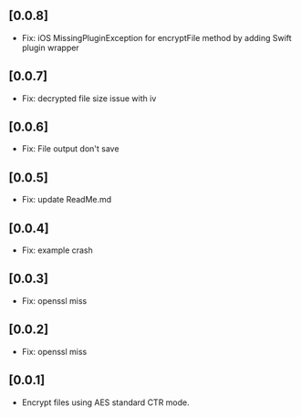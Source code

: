 ## [0.0.8]
- Fix: iOS MissingPluginException for encryptFile method by adding Swift plugin wrapper

## [0.0.7]
- Fix: decrypted file size issue with iv

## [0.0.6]
- Fix: File output don't save 

## [0.0.5]
- Fix: update ReadMe.md

## [0.0.4]
- Fix: example crash 

## [0.0.3]
- Fix: openssl miss 

## [0.0.2]
- Fix: openssl miss

## [0.0.1]
- Encrypt files using AES standard CTR mode. 